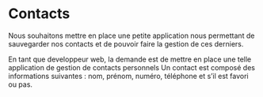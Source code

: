 # Contacts
Nous souhaitons mettre en place une petite application nous permettant de sauvegarder nos contacts et de pouvoir faire la gestion de ces derniers.

En tant que developpeur web, la demande est de mettre en place une telle application de gestion de contacts personnels
Un contact est composé des informations suivantes : nom, prénom, numéro, téléphone et s’il est favori ou pas.